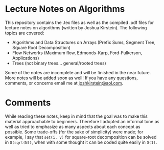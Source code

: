 # Lecture Notes on Algorithms

This repository contains the .tex files as well as the compiled .pdf files for lecture notes on algorithms (written by Joshua Kirstein).
The following topics are covered:

* Algorithms and Data Structures on Arrays (Prefix Sums, Segment Tree, Square Root Decomposition)
* Flow Networks (Maximum flow, Edmonds-Karp, Ford-Fulkerson, Applications)
* Trees (not binary trees... general/rooted trees)

Some of the notes are incomplete and will be finished in the near future. More notes will be added soon as well! If you have any questions, comments, or concerns email me at joshkirstein@aol.com.

# Comments

While reading these notes, keep in mind that the goal was to make this material approachable to beginners. Therefore I adopted an informal tone as well as tried to emphasize as many aspects about each concept as possible. Some trade-offs (for the sake of simplicity) were made; for example, I say that ```set(i, v)``` for square-root decomposition can be solved in ```O(sqrt(N))```, when with some thought it can be coded quite easily in ```O(1)```.